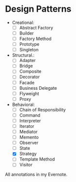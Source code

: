 # Design Patterns

- Creational:
  - [ ] Abstract Factory
  - [ ] Builder
  - [ ] Factory Method
  - [ ] Prototype
  - [ ] Singleton
- Structural.:
  - [ ] Adapter
  - [ ] Bridge
  - [ ] Composite
  - [ ] Decorator
  - [ ] Facade
  - [ ] Business Delegate
  - [ ] Flyweight
  - [ ] Proxy
- Behavioral:
  - [ ] Chain of Responsibility
  - [ ] Command
  - [ ] Interpreter
  - [ ] Iterator
  - [ ] Mediator
  - [ ] Memento
  - [ ] Observer
  - [ ] State
  - [X] Strategy
  - [ ] Template Method
  - [ ] Visitor

All annotations in my Evernote.
